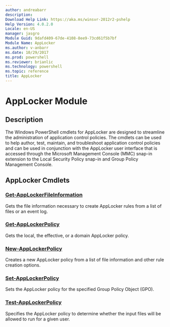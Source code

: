 ```yaml
---
author: andreabarr
description: 
Download Help Link: https://aka.ms/winsvr-2012r2-pshelp
Help Version: 4.0.2.0
Locale: en-US
manager: jasgro
Module Guid: 9dafd409-67de-4108-8ee9-73cd61f5b7bf
Module Name: AppLocker
ms.author: v-anbarr
ms.date: 10/29/2017
ms.prod: powershell
ms.reviewer: brianlic
ms.technology: powershell
ms.topic: reference
title: AppLocker
---
```


# AppLocker Module
## Description
The Windows PowerShell cmdlets for AppLocker are designed to streamline the administration of application control policies. The cmdlets can be used to help author, test, maintain, and troubleshoot application control policies and can be used in conjunction with the AppLocker user interface that is accessed through the Microsoft Management Console (MMC) snap-in extension to the Local Security Policy snap-in and Group Policy Management Console.

## AppLocker Cmdlets
### [Get-AppLockerFileInformation](./Get-AppLockerFileInformation.md)
Gets the file information necessary to create AppLocker rules from a list of files or an event log.

### [Get-AppLockerPolicy](./Get-AppLockerPolicy.md)
Gets the local, the effective, or a domain AppLocker policy.

### [New-AppLockerPolicy](./New-AppLockerPolicy.md)
Creates a new AppLocker policy from a list of file information and other rule creation options.

### [Set-AppLockerPolicy](./Set-AppLockerPolicy.md)
Sets the AppLocker policy for the specified Group Policy Object (GPO).

### [Test-AppLockerPolicy](./Test-AppLockerPolicy.md)
Specifies the AppLocker policy to determine whether the input files will be allowed to run for a given user.

